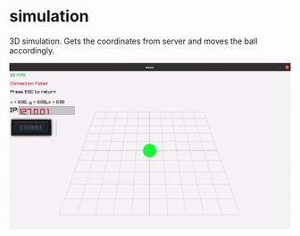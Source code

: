 # simulation
3D simulation. Gets the coordinates from server and moves the ball accordingly. 

![Failed Connection Example](/images/example.gif)
